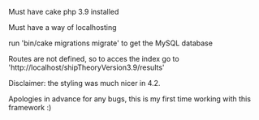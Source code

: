 Must have cake php 3.9 installed

Must have a way of localhosting

run 'bin/cake migrations migrate' to get the MySQL database

Routes are not defined, so to acces the index go to 'http://localhost/shipTheoryVersion3.9/results'

Disclaimer: the styling was much nicer in 4.2.

Apologies in advance for any bugs, this is my first time working with this framework :)
